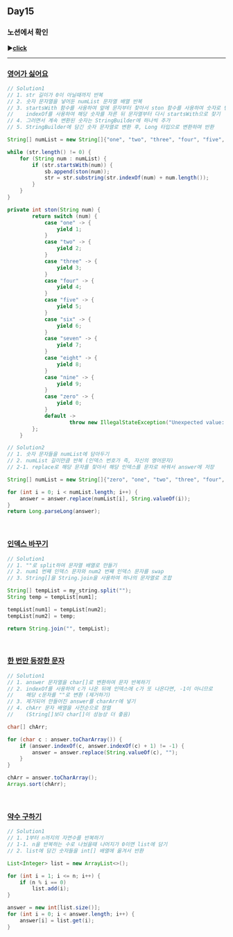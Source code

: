 ## Day15
### 노션에서 확인
▶️[**click**](https://gipark181.notion.site/Day15-2024-08-27-0ab20c64095b42a399f2a9553615662c?pvs=4)
<br/>
<hr/>

### [**영어가 싫어요**](https://school.programmers.co.kr/learn/courses/30/lessons/120894)

```java
// Solution1
// 1. str 길이가 0이 아닐때까지 반복
// 2. 숫자 문자열을 넣어둔 numList 문자열 배열 반복
// 3. startsWith 함수를 사용하여 앞에 문자부터 찾아서 ston 함수를 사용하여 숫자로 변환후,
//    indexOf를 사용하여 해당 숫자를 자른 뒤 문자열부터 다시 startsWith으로 찾기
// 4. 그러면서 계속 변환된 숫자는 StringBuilder에 하나씩 추가
// 5. StringBuilder에 담긴 숫자 문자열로 변환 후, Long 타입으로 변환하며 반환

String[] numList = new String[]{"one", "two", "three", "four", "five", "six", "seven", "eight", "nine", "zero"};

while (str.length() != 0) {
    for (String num : numList) {
        if (str.startsWith(num)) {
            sb.append(ston(num));
            str = str.substring(str.indexOf(num) + num.length());
        }
    }
}

private int ston(String num) {
        return switch (num) {
            case "one" -> {
                yield 1;
            }
            case "two" -> {
                yield 2;
            }
            case "three" -> {
                yield 3;
            }
            case "four" -> {
                yield 4;
            }
            case "five" -> {
                yield 5;
            }
            case "six" -> {
                yield 6;
            }
            case "seven" -> {
                yield 7;
            }
            case "eight" -> {
                yield 8;
            }
            case "nine" -> {
                yield 9;
            }
            case "zero" -> {
                yield 0;
            }
            default ->
                    throw new IllegalStateException("Unexpected value: " + num);
        };
    }
```

```java
// Solution2
// 1. 숫자 문자들을 numList에 담아두기
// 2. numList 길이만큼 반복 (인덱스 번호가 즉, 자신의 영어문자)
// 2-1. replace로 해당 문자를 찾아서 해당 인덱스를 문자로 바꿔서 answer에 저장

String[] numList = new String[]{"zero", "one", "two", "three", "four", "five", "six", "seven", "eight", "nine"};

for (int i = 0; i < numList.length; i++) {
    answer = answer.replace(numList[i], String.valueOf(i));
}
return Long.parseLong(answer);
```
<br/>

### [**인덱스 바꾸기**](https://school.programmers.co.kr/learn/courses/30/lessons/120895)

```java
// Solution1
// 1. ""로 split하여 문자열 배열로 만들기
// 2. num1 번째 인덱스 문자와 num2 번째 인덱스 문자를 swap
// 3. String[]을 String.join을 사용하여 하나의 문자열로 조합

String[] tempList = my_string.split("");
String temp = tempList[num1];

tempList[num1] = tempList[num2];
tempList[num2] = temp;

return String.join("", tempList);
```
<br/>

### [**한 번만 등장한 문자**](https://school.programmers.co.kr/learn/courses/30/lessons/120896)

```java
// Solution1
// 1. answer 문자열을 char[]로 변환하여 문자 반복하기
// 2. indexOf를 사용하여 c가 나온 뒤에 인덱스에 c가 또 나온다면, -1이 아니므로
//    해당 c문자를 ""로 변환 (제거하기)
// 3. 제거되어 만들어진 answer를 charArr에 넣기
// 4. chArr 문자 배열을 사전순으로 정렬
//    (String[]보다 char[]이 성능상 더 좋음)

char[] chArr;

for (char c : answer.toCharArray()) {
    if (answer.indexOf(c, answer.indexOf(c) + 1) != -1) {
        answer = answer.replace(String.valueOf(c), "");
    }
}

chArr = answer.toCharArray();
Arrays.sort(chArr);
```
<br/>

### [**약수 구하기**](https://school.programmers.co.kr/learn/courses/30/lessons/120897)

```java
// Solution1
// 1. 1부터 n까지의 자연수를 반복하기
// 1-1. n을 반복하는 수로 나눴을때 나머지가 0이면 list에 담기
// 2. list에 담긴 숫자들을 int[] 배열에 옮겨서 반환

List<Integer> list = new ArrayList<>();

for (int i = 1; i <= n; i++) {
    if (n % i == 0)
        list.add(i);
}

answer = new int[list.size()];
for (int i = 0; i < answer.length; i++) {
    answer[i] = list.get(i);
}
```